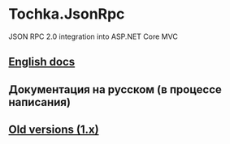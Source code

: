 # Tochka.JsonRpc

JSON RPC 2.0 integration into ASP.NET Core MVC

## [English docs](en/overview)

## Документация на русском (в процессе написания)

## [Old versions (1.x)](/v1/en/overview)
